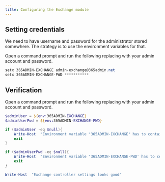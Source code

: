 ```yaml
---
title: Configuring the Exchange module
---
```


## Setting credentials
We need to have username and password for the administrator stored somewhere. The strategy 
is to use the environment variables for that.

Open a command prompt and run the following replacing with your admin account and password.

```powershell
setx 365ADMIN-EXCHANGE admin-exchange@365admin.net
setx 365ADMIN-EXCHANGE-PWD ***********

```

## Verification
Open a command prompt and run the following replacing with your admin account and password.

```powershell
$adminUser = ${env:365ADMIN-EXCHANGE}
$adminUserPwd = ${env:365ADMIN-EXCHANGE-PWD}

if ($adminUser -eq $null){
    Write-Host  "Environment variable '365ADMIN-EXCHANGE' has to contain the username"
    exit
}

if ($adminUserPwd -eq $null){
    Write-Host  "Environment variable '365ADMIN-EXCHANGE-PWD' has to contain the username"
    exit
}

Write-Host  "Exchange controller settings looks good"

```


